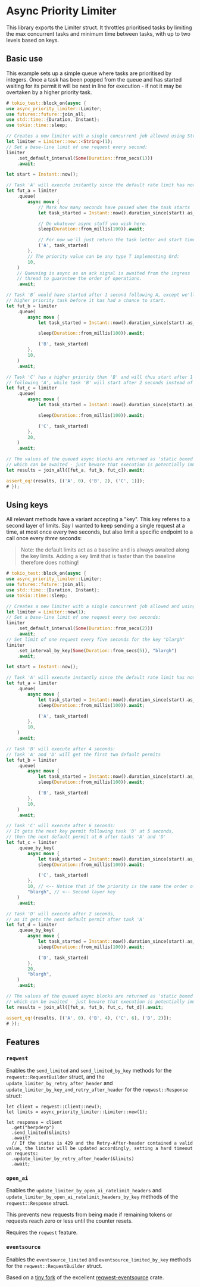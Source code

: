 # Async Priority Limiter

This library exports the Limiter struct. It throttles prioritised tasks by limiting the max concurrent tasks and minimum time between tasks, with up to two levels based on keys.

## Basic use

This example sets up a simple queue where tasks are prioritised by integers. Once a task has been popped from the queue and has started waiting for its permit it will be next in line for execution - if not it may be overtaken by a higher priority task.

```rust
# tokio_test::block_on(async {
use async_priority_limiter::Limiter;
use futures::future::join_all;
use std::time::{Duration, Instant};
use tokio::time::sleep;

// Creates a new limiter with a single concurrent job allowed using String for keys:
let limiter = Limiter::new::<String>(1);
// Set a base-line limit of one request every second:
limiter
    .set_default_interval(Some(Duration::from_secs(1)))
    .await;

let start = Instant::now();

// Task 'A' will execute instantly since the default rate limit has not yet been hit:
let fut_a = limiter
    .queue(
        async move {
            // Mark how many seconds have passed when the task starts
            let task_started = Instant::now().duration_since(start).as_secs();

            // Do whatever async stuff you wish here.
            sleep(Duration::from_millis(100)).await;

            // For now we'll just return the task letter and start time
            ('A', task_started)
        },
        // The priority value can be any type T implementing Ord:
        10,
    )
    // Queueing is async as an ack signal is awaited from the ingress
    // thread to guarantee the order of operations.
    .await;

// Task 'B´ would have started after 1 second following A, except we'll add a
// higher priority task before it has had a chance to start.
let fut_b = limiter
    .queue(
        async move {
            let task_started = Instant::now().duration_since(start).as_secs();

            sleep(Duration::from_millis(100)).await;

            ('B', task_started)
        },
        10,
    )
    .await;

// Task 'C' has a higher priority than 'B' and will thus start after 1 second
// following 'A', while task 'B' will start after 2 seconds instead of 1.
let fut_c = limiter
    .queue(
        async move {
            let task_started = Instant::now().duration_since(start).as_secs();

            sleep(Duration::from_millis(100)).await;

            ('C', task_started)
        },
        20,
    )
    .await;

// The values of the queued async blocks are returned as 'static boxed futures
// which can be awaited - just beware that execution is potentially immediate:
let results = join_all([fut_a, fut_b, fut_c]).await;

assert_eq!(results, [('A', 0), ('B', 2), ('C', 1)]);
# });
```

## Using keys

All relevant methods have a variant accepting a "key". This key referes to a second layer of limits. Say I wanted to keep sending a single request at a time, at most once every two seconds, but also limit a specific endpoint to a call once every _three_ seconds:

> Note: the default limits act as a baseline and is always awaited along the key limits. Adding a key limit that is faster than the baseline therefore does nothing!

```rust
# tokio_test::block_on(async {
use async_priority_limiter::Limiter;
use futures::future::join_all;
use std::time::{Duration, Instant};
use tokio::time::sleep;

// Creates a new limiter with a single concurrent job allowed and using &'static str for keys:
let limiter = Limiter::new(1);
// Set a base-line limit of one request every two seconds:
limiter
    .set_default_interval(Some(Duration::from_secs(2)))
    .await;
// Set limit of one request every five seconds for the key "blargh"
limiter
    .set_interval_by_key(Some(Duration::from_secs(5)), "blargh")
    .await;

let start = Instant::now();

// Task 'A' will execute instantly since the default rate limit has not yet been hit:
let fut_a = limiter
    .queue(
        async move {
            let task_started = Instant::now().duration_since(start).as_secs();
            sleep(Duration::from_millis(100)).await;

            ('A', task_started)
        },
        10,
    )
    .await;

// Task 'B' will execute after 4 seconds:
// Task 'A' and 'D' will get the first two default permits
let fut_b = limiter
    .queue(
        async move {
            let task_started = Instant::now().duration_since(start).as_secs();
            sleep(Duration::from_millis(100)).await;

            ('B', task_started)
        },
        10,
    )
    .await;

// Task 'C' will execute after 6 seconds:
// It gets the next key permit following task 'D' at 5 seconds,
// then the next default permit at 6 after tasks 'A' and 'D'
let fut_c = limiter
    .queue_by_key(
        async move {
            let task_started = Instant::now().duration_since(start).as_secs();
            sleep(Duration::from_millis(100)).await;

            ('C', task_started)
        },
        10, // <-- Notice that if the priority is the same the order of insertion matters: first in, first out.
        "blargh", // <-- Second layer key
    )
    .await;

// Task 'D' will execute after 2 seconds,
// as it gets the next default permit after task 'A'
let fut_d = limiter
    .queue_by_key(
        async move {
            let task_started = Instant::now().duration_since(start).as_secs();
            sleep(Duration::from_millis(100)).await;

            ('D', task_started)
        },
        20,
        "blargh",
    )
    .await;

// The values of the queued async blocks are returned as 'static boxed futures
// which can be awaited - just beware that execution is potentially immediate:
let results = join_all([fut_a, fut_b, fut_c, fut_d]).await;

assert_eq!(results, [('A', 0), ('B', 4), ('C', 6), ('D', 2)]);
# });
```

## Features

### `reqwest`

Enables the `send_limited` and `send_limited_by_key` methods for the `reqwest::RequestBuilder` struct, and the `update_limiter_by_retry_after_header` and `update_limiter_by_key_and_retry_after_header` for the `reqwest::Response` struct:

```not-rust
let client = reqwest::Client::new();
let limits = async_priority_limiter::Limiter::new(1);

let response = client
  .get("herpderp")
  .send_limited(&limits)
  .await?
  // If the status is 429 and the Retry-After-header contained a valid value, the limiter will be updated accordingly, setting a hard timeout on requests:
  .update_limiter_by_retry_after_header(&limits)
  .await;
```

### `open_ai`

Enables the `update_limiter_by_open_ai_ratelimit_headers` and `update_limiter_by_open_ai_ratelimit_headers_by_key` methods of the `reqwest::Response` struct.

This prevents new requests from being made if remaining tokens or requests reach zero or less until the counter resets.

Requires the `reqwest` feature.

### `eventsource`

Enables the `eventsource_limited` and `eventsource_limited_by_key` methods for the `reqwest::RequestBuilder` struct.

Based on a [tiny fork](https://github.com/StefanTerdell/reqwest-eventsource) of the excellent [reqwest-eventsource](https://github.com/jpopesculian/reqwest-eventsource) crate.
